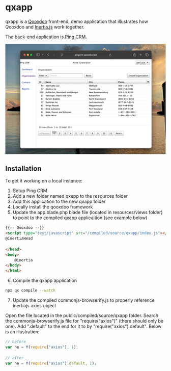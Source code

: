 # qxapp

qxapp is a [Qooxdoo](https://qooxdoo.org/) front-end, demo application that illustrates how Qooxdoo and [Inertia.js](https://inertiajs.com/) work together.

The back-end application is [Ping CRM](https://github.com/inertiajs/pingcrm).

![](pingcrm_qooxdoo.jpg)

## Installation

To get it working on a local instance:

1. Setup Ping CRM
2. Add a new folder named qxapp to the resources folder
3. Add this application to the new qxapp folder
4. Locally install the qooxdoo framework
5. Update the app.blade.php blade file (located in resources/views folder) to point to the compiled qxapp applicaition (see example below)

```html
{{-- Qooxdoo --}}
<script type="text/javascript" src="/compiled/source/qxapp/index.js"></script>
@inertiaHead

</head>
<body>
    @inertia
</body>
</html>
```

6. Compile the qxapp application

```sh
npx qx compile --watch
```

7. Update the compiled commonjs-browserify.js to properly reference inertiajs axios object

Open the file located in the public/compiled/source/qxapp folder.
Search the commonjs-browserify.js file for "require("axios")" (there should only be one).
Add ".default" to the end for it to by "require("axios").default". Below is an illustration:

```js
// before
var he = Y(require("axios"), 1);

// after
var he = Y(require("axios").default, 1);
```
